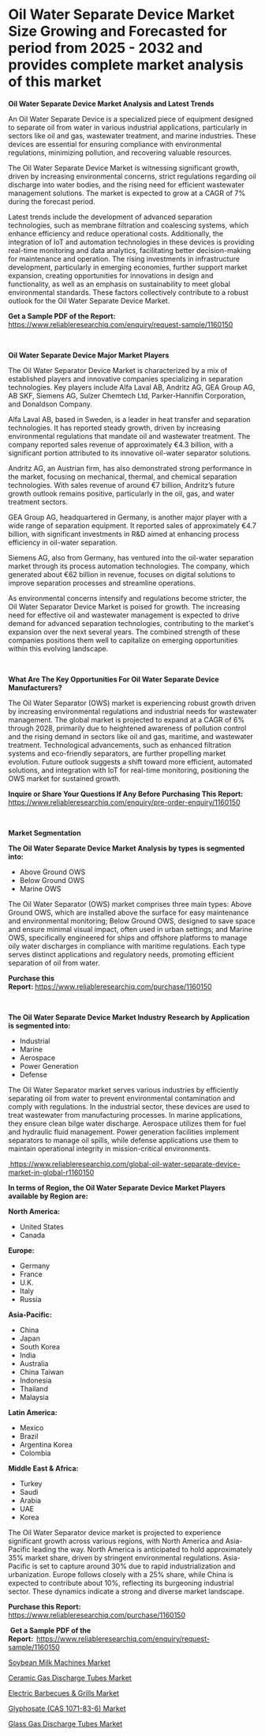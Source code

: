 <p><h1>Oil Water Separate Device Market Size Growing and Forecasted for period from 2025 - 2032 and provides complete market analysis of this market</h1></p><p><strong>Oil Water Separate Device Market Analysis and Latest Trends</strong></p>
<p><p>An Oil Water Separate Device is a specialized piece of equipment designed to separate oil from water in various industrial applications, particularly in sectors like oil and gas, wastewater treatment, and marine industries. These devices are essential for ensuring compliance with environmental regulations, minimizing pollution, and recovering valuable resources. </p><p>The Oil Water Separate Device Market is witnessing significant growth, driven by increasing environmental concerns, strict regulations regarding oil discharge into water bodies, and the rising need for efficient wastewater management solutions. The market is expected to grow at a CAGR of 7% during the forecast period. </p><p>Latest trends include the development of advanced separation technologies, such as membrane filtration and coalescing systems, which enhance efficiency and reduce operational costs. Additionally, the integration of IoT and automation technologies in these devices is providing real-time monitoring and data analytics, facilitating better decision-making for maintenance and operation. The rising investments in infrastructure development, particularly in emerging economies, further support market expansion, creating opportunities for innovations in design and functionality, as well as an emphasis on sustainability to meet global environmental standards. These factors collectively contribute to a robust outlook for the Oil Water Separate Device Market.</p></p>
<p><strong>Get a Sample PDF of the Report:&nbsp;</strong> <a href="https://www.reliableresearchiq.com/enquiry/request-sample/1160150?utm_campaign=99&utm_medium=2&utm_source=Github&utm_content=ia&utm_term=22032025&utm_id=oil-water-separate-device">https://www.reliableresearchiq.com/enquiry/request-sample/1160150</a></p>
<p>&nbsp;</p>
<p><strong>Oil Water Separate Device Major Market Players</strong></p>
<p><p>The Oil Water Separator Device Market is characterized by a mix of established players and innovative companies specializing in separation technologies. Key players include Alfa Laval AB, Andritz AG, GEA Group AG, AB SKF, Siemens AG, Sulzer Chemtech Ltd, Parker-Hannifin Corporation, and Donaldson Company.</p><p>Alfa Laval AB, based in Sweden, is a leader in heat transfer and separation technologies. It has reported steady growth, driven by increasing environmental regulations that mandate oil and wastewater treatment. The company reported sales revenue of approximately €4.3 billion, with a significant portion attributed to its innovative oil-water separator solutions.</p><p>Andritz AG, an Austrian firm, has also demonstrated strong performance in the market, focusing on mechanical, thermal, and chemical separation technologies. With sales revenue of around €7 billion, Andritz’s future growth outlook remains positive, particularly in the oil, gas, and water treatment sectors.</p><p>GEA Group AG, headquartered in Germany, is another major player with a wide range of separation equipment. It reported sales of approximately €4.7 billion, with significant investments in R&D aimed at enhancing process efficiency in oil-water separation.</p><p>Siemens AG, also from Germany, has ventured into the oil-water separation market through its process automation technologies. The company, which generated about €62 billion in revenue, focuses on digital solutions to improve separation processes and streamline operations.</p><p>As environmental concerns intensify and regulations become stricter, the Oil Water Separator Device Market is poised for growth. The increasing need for effective oil and wastewater management is expected to drive demand for advanced separation technologies, contributing to the market's expansion over the next several years. The combined strength of these companies positions them well to capitalize on emerging opportunities within this evolving landscape.</p></p>
<p>&nbsp;</p>
<p><strong>What Are The Key Opportunities For Oil Water Separate Device Manufacturers?</strong></p>
<p><p>The Oil Water Separator (OWS) market is experiencing robust growth driven by increasing environmental regulations and industrial needs for wastewater management. The global market is projected to expand at a CAGR of 6% through 2028, primarily due to heightened awareness of pollution control and the rising demand in sectors like oil and gas, maritime, and wastewater treatment. Technological advancements, such as enhanced filtration systems and eco-friendly separators, are further propelling market evolution. Future outlook suggests a shift toward more efficient, automated solutions, and integration with IoT for real-time monitoring, positioning the OWS market for sustained growth.</p></p>
<p><strong>Inquire or Share Your Questions If Any Before Purchasing This Report:</strong> <a href="https://www.reliableresearchiq.com/enquiry/pre-order-enquiry/1160150?utm_campaign=99&utm_medium=2&utm_source=Github&utm_content=ia&utm_term=22032025&utm_id=oil-water-separate-device">https://www.reliableresearchiq.com/enquiry/pre-order-enquiry/1160150</a></p>
<p>&nbsp;</p>
<p><strong>Market Segmentation</strong></p>
<p><strong>The Oil Water Separate Device Market Analysis by types is segmented into:</strong></p>
<p><ul><li>Above Ground OWS</li><li>Below Ground OWS</li><li>Marine OWS</li></ul></p>
<p><p>The Oil Water Separator (OWS) market comprises three main types: Above Ground OWS, which are installed above the surface for easy maintenance and environmental monitoring; Below Ground OWS, designed to save space and ensure minimal visual impact, often used in urban settings; and Marine OWS, specifically engineered for ships and offshore platforms to manage oily water discharges in compliance with maritime regulations. Each type serves distinct applications and regulatory needs, promoting efficient separation of oil from water.</p></p>
<p><strong>Purchase this Report:&nbsp;</strong><a href="https://www.reliableresearchiq.com/purchase/1160150?utm_campaign=99&utm_medium=2&utm_source=Github&utm_content=ia&utm_term=22032025&utm_id=oil-water-separate-device">https://www.reliableresearchiq.com/purchase/1160150</a></p>
<p>&nbsp;</p>
<p><strong>The Oil Water Separate Device Market Industry Research by Application is segmented into:</strong></p>
<p><ul><li>Industrial</li><li>Marine</li><li>Aerospace</li><li>Power Generation</li><li>Defense</li></ul></p>
<p><p>The Oil Water Separator market serves various industries by efficiently separating oil from water to prevent environmental contamination and comply with regulations. In the industrial sector, these devices are used to treat wastewater from manufacturing processes. In marine applications, they ensure clean bilge water discharge. Aerospace utilizes them for fuel and hydraulic fluid management. Power generation facilities implement separators to manage oil spills, while defense applications use them to maintain operational integrity in mission-critical environments.</p></p>
<p><a href="https://www.reliableresearchiq.com/global-oil-water-separate-device-market-in-global-r1160150?utm_campaign=99&utm_medium=2&utm_source=Github&utm_content=ia&utm_term=22032025&utm_id=oil-water-separate-device">&nbsp;https://www.reliableresearchiq.com/global-oil-water-separate-device-market-in-global-r1160150</a></p>
<p><strong>In terms of Region, the Oil Water Separate Device Market Players available by Region are:</strong></p>
<p>
    <p> <strong> North America: </strong>
        <ul>
            <li>United States</li>
            <li>Canada</li>
        </ul>
        </p> 
    <p> <strong> Europe: </strong>
        <ul>
            <li>Germany</li>
            <li>France</li>
            <li>U.K.</li>
            <li>Italy</li>
            <li>Russia</li>
        </ul>
        </p> 
    <p> <strong> Asia-Pacific: </strong>
        <ul>
            <li>China</li>
            <li>Japan</li>
            <li>South Korea</li>
            <li>India</li>
            <li>Australia</li>
            <li>China Taiwan</li>
            <li>Indonesia</li>
            <li>Thailand</li>
            <li>Malaysia</li>
        </ul>
        </p> 
    <p> <strong> Latin America: </strong>
        <ul>
            <li>Mexico</li>
            <li>Brazil</li>
            <li>Argentina Korea</li>
            <li>Colombia</li>
        </ul>
        </p> 
    <p> <strong> Middle East & Africa: </strong>
        <ul>
            <li>Turkey</li>
            <li>Saudi</li>
            <li>Arabia</li>
            <li>UAE</li>
            <li>Korea</li>
        </ul>
    </p>
    </p>
<p><p>The Oil Water Separator device market is projected to experience significant growth across various regions, with North America and Asia-Pacific leading the way. North America is anticipated to hold approximately 35% market share, driven by stringent environmental regulations. Asia-Pacific is set to capture around 30% due to rapid industrialization and urbanization. Europe follows closely with a 25% share, while China is expected to contribute about 10%, reflecting its burgeoning industrial sector. These dynamics indicate a strong and diverse market landscape.</p></p>
<p><strong>Purchase this Report: </strong><a href="https://www.reliableresearchiq.com/purchase/1160150?utm_campaign=99&utm_medium=2&utm_source=Github&utm_content=ia&utm_term=22032025&utm_id=oil-water-separate-device">https://www.reliableresearchiq.com/purchase/1160150</a></p>
<p>&nbsp;<strong>Get a Sample PDF of the Report:&nbsp;&nbsp;</strong><a href="https://www.reliableresearchiq.com/enquiry/request-sample/1160150?utm_campaign=99&utm_medium=2&utm_source=Github&utm_content=ia&utm_term=22032025&utm_id=oil-water-separate-device">https://www.reliableresearchiq.com/enquiry/request-sample/1160150</a></p>
<p><strong></strong></p>
<p><p><a href="https://github.com/eimutelufta/Market-Research-Report-List-1/blob/main/soybean-milk-machines-market.md?utm_campaign=99&utm_medium=2&utm_source=Github&utm_content=ia&utm_term=22032025&utm_id=oil-water-separate-device">Soybean Milk Machines Market</a></p><p><a href="https://github.com/vespigeakexc/Market-Research-Report-List-1/blob/main/ceramic-gas-discharge-tubes-market.md?utm_campaign=99&utm_medium=2&utm_source=Github&utm_content=ia&utm_term=22032025&utm_id=oil-water-separate-device">Ceramic Gas Discharge Tubes Market</a></p><p><a href="https://github.com/saqafidrahea/Market-Research-Report-List-1/blob/main/electric-barbecues-grills-market.md?utm_campaign=99&utm_medium=2&utm_source=Github&utm_content=ia&utm_term=22032025&utm_id=oil-water-separate-device">Electric Barbecues & Grills Market</a></p><p><a href="https://github.com/afghatakito29/Market-Research-Report-List-1/blob/main/glyphosate-cas-1071-83-6-market.md?utm_campaign=99&utm_medium=2&utm_source=Github&utm_content=ia&utm_term=22032025&utm_id=oil-water-separate-device">Glyphosate (CAS 1071-83-6) Market</a></p><p><a href="https://github.com/bartzthateis/Market-Research-Report-List-1/blob/main/glass-gas-discharge-tubes-market.md?utm_campaign=99&utm_medium=2&utm_source=Github&utm_content=ia&utm_term=22032025&utm_id=oil-water-separate-device">Glass Gas Discharge Tubes Market</a></p></p>